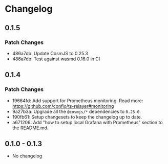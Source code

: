 # Changelog

## 0.1.5

### Patch Changes

- 486a7db: Update CosmJS to 0.25.3
- 486a7db: Test against wasmd 0.16.0 in CI

## 0.1.4

### Patch Changes

- 19664fd: Add support for Prometheus monitoring.
  Read more: https://github.com/confio/ts-relayer#monitoring
- 9a27b3a: Upgrade all the `@cosmjs/*` dependencies to `0.25.0`.
- 190fb61: Setup changesets to keep the changelog up to date.
- a671206: Add "how to setup local Grafana with Prometheus" section to the README.md.

## 0.1.0 - 0.1.3

- No changelog
